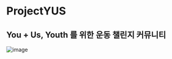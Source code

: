 # ProjectYUS

## You + Us, Youth 를 위한 운동 챌린지 커뮤니티

![image](https://user-images.githubusercontent.com/90673297/171552790-d26abaed-cbad-4e17-a485-b46c3e393690.png)
